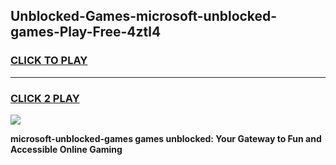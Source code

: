 
## Unblocked-Games-microsoft-unblocked-games-Play-Free-4ztl4
<h3>
<a href="https://premium76.site?title=microsoft-unblocked-games&ref=10A">CLICK TO PLAY</a></h3>
<hr>

<h3>
<a href="https://premium76.site?title=microsoft-unblocked-games&ref=10A">CLICK 2 PLAY</a>
  
</h3>

<a href="https://premium76.site?title=microsoft-unblocked-games&ref=10A"><img src="https://clearcache.store/games.png"></a>


**microsoft-unblocked-games games unblocked: Your Gateway to Fun and Accessible Online Gaming**
